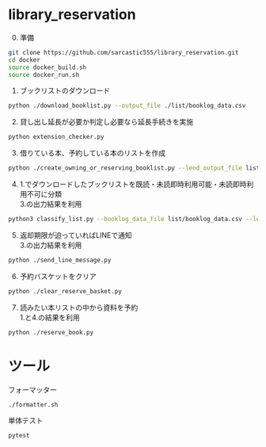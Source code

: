 # library_reservation

0. 準備
```bash
git clone https://github.com/sarcastic555/library_reservation.git
cd docker
source docker_build.sh
source docker_run.sh
```

1. ブックリストのダウンロード
```bash
python ./download_booklist.py --output_file ./list/booklog_data.csv
```

2. 貸し出し延長が必要か判定し必要なら延長手続きを実施
```bash
python extension_checker.py
```

3. 借りている本、予約している本のリストを作成
```bash
python ./create_owning_or_reserving_booklist.py --lend_output_file list/lend.csv --reserve_output_file list/reserve.csv
```

4. 1.でダウンロードしたブックリストを既読・未読即時利用可能・未読即時利用不可に分類  
3.の出力結果を利用
```bash
python3 classify_list.py --booklog_data_file list/booklog_data.csv --lend_file list/lend.csv --reserve_file list/reserve.csv --output_not_found_file list/not_found.csv --output_no_reservation_file list/no_reservation.csv --output_has_reservation_file list/has_reservation.csv
```

5. 返却期限が迫っていればLINEで通知  
3.の出力結果を利用
```bash
python ./send_line_message.py
```

6. 予約バスケットをクリア
```bash
python ./clear_reserve_basket.py
```

7. 読みたい本リストの中から資料を予約  
1.と4.の結果を利用
```
python ./reserve_book.py
```

# ツール
フォーマッター
```
./formatter.sh
```
単体テスト
```
pytest
```
